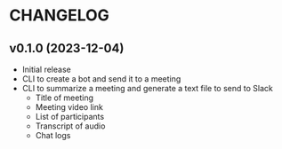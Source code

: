 # CHANGELOG

## v0.1.0 (2023-12-04)

- Initial release
- CLI to create a bot and send it to a meeting
- CLI to summarize a meeting and generate a text file to send to Slack
  - Title of meeting
  - Meeting video link
  - List of participants
  - Transcript of audio
  - Chat logs
